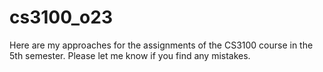 # cs3100_o23
Here are my approaches for the assignments of the CS3100 course in the 5th semester. Please let me know if you find any mistakes.
